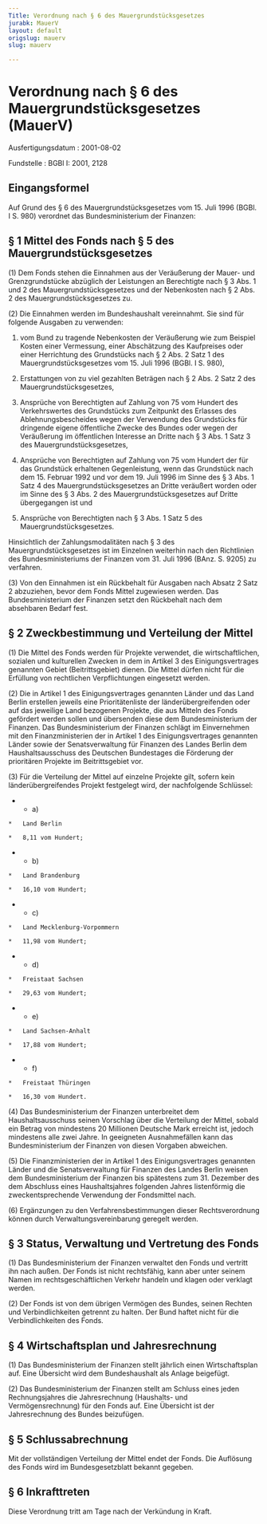 ```yaml
---
Title: Verordnung nach § 6 des Mauergrundstücksgesetzes
jurabk: MauerV
layout: default
origslug: mauerv
slug: mauerv

---
```


# Verordnung nach § 6 des Mauergrundstücksgesetzes (MauerV)

Ausfertigungsdatum
:   2001-08-02

Fundstelle
:   BGBl I: 2001, 2128



## Eingangsformel

Auf Grund des § 6 des Mauergrundstücksgesetzes vom 15. Juli 1996
(BGBl. I S. 980) verordnet das Bundesministerium der Finanzen:


## § 1 Mittel des Fonds nach § 5 des Mauergrundstücksgesetzes

(1) Dem Fonds stehen die Einnahmen aus der Veräußerung der Mauer- und
Grenzgrundstücke abzüglich der Leistungen an Berechtigte nach § 3 Abs.
1 und 2 des Mauergrundstücksgesetzes und der Nebenkosten nach § 2 Abs.
2 des Mauergrundstücksgesetzes zu.

(2) Die Einnahmen werden im Bundeshaushalt vereinnahmt. Sie sind für
folgende Ausgaben zu verwenden:

1.  vom Bund zu tragende Nebenkosten der Veräußerung wie zum Beispiel
    Kosten einer Vermessung, einer Abschätzung des Kaufpreises oder einer
    Herrichtung des Grundstücks nach § 2 Abs. 2 Satz 1 des
    Mauergrundstücksgesetzes vom 15. Juli 1996 (BGBl. I S. 980),


2.  Erstattungen von zu viel gezahlten Beträgen nach § 2 Abs. 2 Satz 2 des
    Mauergrundstücksgesetzes,


3.  Ansprüche von Berechtigten auf Zahlung von 75 vom Hundert des
    Verkehrswertes des Grundstücks zum Zeitpunkt des Erlasses des
    Ablehnungsbescheides wegen der Verwendung des Grundstücks für
    dringende eigene öffentliche Zwecke des Bundes oder wegen der
    Veräußerung im öffentlichen Interesse an Dritte nach § 3 Abs. 1 Satz 3
    des Mauergrundstücksgesetzes,


4.  Ansprüche von Berechtigten auf Zahlung von 75 vom Hundert der für das
    Grundstück erhaltenen Gegenleistung, wenn das Grundstück nach dem 15.
    Februar 1992 und vor dem 19. Juli 1996 im Sinne des § 3 Abs. 1 Satz 4
    des Mauergrundstücksgesetzes an Dritte veräußert worden oder im Sinne
    des § 3 Abs. 2 des Mauergrundstücksgesetzes auf Dritte übergegangen
    ist und


5.  Ansprüche von Berechtigten nach § 3 Abs. 1 Satz 5 des
    Mauergrundstücksgesetzes.



Hinsichtlich der Zahlungsmodalitäten nach § 3 des
Mauergrundstücksgesetzes ist im Einzelnen weiterhin nach den
Richtlinien des Bundesministeriums der Finanzen vom 31. Juli 1996
(BAnz. S. 9205) zu verfahren.

(3) Von den Einnahmen ist ein Rückbehalt für Ausgaben nach Absatz 2
Satz 2 abzuziehen, bevor dem Fonds Mittel zugewiesen werden. Das
Bundesministerium der Finanzen setzt den Rückbehalt nach dem
absehbaren Bedarf fest.


## § 2 Zweckbestimmung und Verteilung der Mittel

(1) Die Mittel des Fonds werden für Projekte verwendet, die
wirtschaftlichen, sozialen und kulturellen Zwecken in dem in Artikel 3
des Einigungsvertrages genannten Gebiet (Beitrittsgebiet) dienen. Die
Mittel dürfen nicht für die Erfüllung von rechtlichen Verpflichtungen
eingesetzt werden.

(2) Die in Artikel 1 des Einigungsvertrages genannten Länder und das
Land Berlin erstellen jeweils eine Prioritätenliste der
länderübergreifenden oder auf das jeweilige Land bezogenen Projekte,
die aus Mitteln des Fonds gefördert werden sollen und übersenden diese
dem Bundesministerium der Finanzen. Das Bundesministerium der Finanzen
schlägt im Einvernehmen mit den Finanzministerien der in Artikel 1 des
Einigungsvertrages genannten Länder sowie der Senatsverwaltung für
Finanzen des Landes Berlin dem Haushaltsausschuss des Deutschen
Bundestages die Förderung der prioritären Projekte im Beitrittsgebiet
vor.

(3) Für die Verteilung der Mittel auf einzelne Projekte gilt, sofern
kein länderübergreifendes Projekt festgelegt wird, der nachfolgende
Schlüssel:

*    *   a)

    *   Land Berlin

    *   8,11 vom Hundert;


*    *   b)

    *   Land Brandenburg

    *   16,10 vom Hundert;


*    *   c)

    *   Land Mecklenburg-Vorpommern

    *   11,98 vom Hundert;


*    *   d)

    *   Freistaat Sachsen

    *   29,63 vom Hundert;


*    *   e)

    *   Land Sachsen-Anhalt

    *   17,88 vom Hundert;


*    *   f)

    *   Freistaat Thüringen

    *   16,30 vom Hundert.




(4) Das Bundesministerium der Finanzen unterbreitet dem
Haushaltsausschuss seinen Vorschlag über die Verteilung der Mittel,
sobald ein Betrag von mindestens 20 Millionen Deutsche Mark erreicht
ist, jedoch mindestens alle zwei Jahre. In geeigneten Ausnahmefällen
kann das Bundesministerium der Finanzen von diesen Vorgaben abweichen.

(5) Die Finanzministerien der in Artikel 1 des Einigungsvertrages
genannten Länder und die Senatsverwaltung für Finanzen des Landes
Berlin weisen dem Bundesministerium der Finanzen bis spätestens zum
31\. Dezember des dem Abschluss eines Haushaltsjahres folgenden Jahres
listenförmig die zweckentsprechende Verwendung der Fondsmittel nach.

(6) Ergänzungen zu den Verfahrensbestimmungen dieser Rechtsverordnung
können durch Verwaltungsvereinbarung geregelt werden.


## § 3 Status, Verwaltung und Vertretung des Fonds

(1) Das Bundesministerium der Finanzen verwaltet den Fonds und
vertritt ihn nach außen. Der Fonds ist nicht rechtsfähig, kann aber
unter seinem Namen im rechtsgeschäftlichen Verkehr handeln und klagen
oder verklagt werden.

(2) Der Fonds ist von dem übrigen Vermögen des Bundes, seinen Rechten
und Verbindlichkeiten getrennt zu halten. Der Bund haftet nicht für
die Verbindlichkeiten des Fonds.


## § 4 Wirtschaftsplan und Jahresrechnung

(1) Das Bundesministerium der Finanzen stellt jährlich einen
Wirtschaftsplan auf. Eine Übersicht wird dem Bundeshaushalt als Anlage
beigefügt.

(2) Das Bundesministerium der Finanzen stellt am Schluss eines jeden
Rechnungsjahres die Jahresrechnung (Haushalts- und Vermögensrechnung)
für den Fonds auf. Eine Übersicht ist der Jahresrechnung des Bundes
beizufügen.


## § 5 Schlussabrechnung

Mit der vollständigen Verteilung der Mittel endet der Fonds. Die
Auflösung des Fonds wird im Bundesgesetzblatt bekannt gegeben.


## § 6 Inkrafttreten

Diese Verordnung tritt am Tage nach der Verkündung in Kraft.

